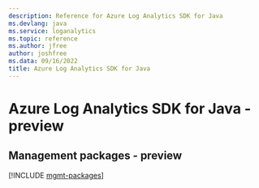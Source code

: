 ```yaml
---
description: Reference for Azure Log Analytics SDK for Java
ms.devlang: java
ms.service: loganalytics
ms.topic: reference
ms.author: jfree
author: joshfree
ms.data: 09/16/2022
title: Azure Log Analytics SDK for Java
---
```

# Azure Log Analytics SDK for Java - preview

## Management packages - preview
[!INCLUDE [mgmt-packages](log-analytics-mgmt-index.md)]